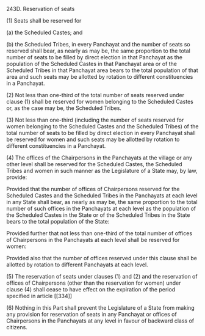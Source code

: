 243D. Reservation of seats

(1) Seats shall be reserved for

(a) the Scheduled Castes; and

(b) the Scheduled Tribes, in every Panchayat and the number of seats so reserved shall bear, as nearly as may be, the same proportion to the total number of seats to be filled by direct election in that Panchayat as the population of the Scheduled Castes in that Panchayat area or of the Scheduled Tribes in that Panchayat area bears to the total population of that area and such seats may be allotted by rotation to different constituencies in a Panchayat.

(2) Not less than one-third of the total number of seats reserved under clause (1) shall be reserved for women belonging to the Scheduled Castes or, as the case may be, the Scheduled Tribes.

(3) Not less than one-third (including the number of seats reserved for women belonging to the Scheduled Castes and the Scheduled Tribes) of the total number of seats to be filled by direct election in every Panchayat shall be reserved for women and such seats may be allotted by rotation to different constituencies in a Panchayat.

(4) The offices of the Chairpersons in the Panchayats at the village or any other level shall be reserved for the Scheduled Castes, the Scheduled Tribes and women in such manner as the Legislature of a State may, by law, provide:

Provided that the number of offices of Chairpersons reserved for the Scheduled Castes and the Scheduled Tribes in the Panchayats at each level in any State shall bear, as nearly as may be, the same proportion to the total number of such offices in the Panchayats at each level as the population of the Scheduled Castes in the State or of the Scheduled Tribes in the State bears to the total population of the State:

Provided further that not less than one-third of the total number of offices of Chairpersons in the Panchayats at each level shall be reserved for women:

Provided also that the number of offices reserved under this clause shall be allotted by rotation to different Panchayats at each level.

(5) The reservation of seats under clauses (1) and (2) and the reservation of offices of Chairpersons (other than the reservation for women) under clause (4) shall cease to have effect on the expiration of the period specified in article [[334]] 

(6) Nothing in this Part shall prevent the Legislature of a State from making any provision for reservation of seats in any Panchayat or offices of Chairpersons in the Panchayats at any level in favour of backward class of citizens.

